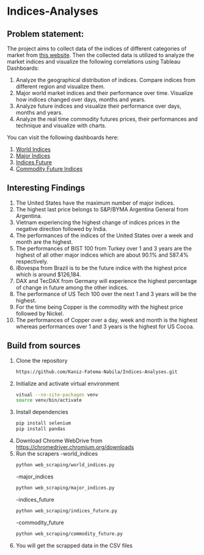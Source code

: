 # Indices-Analyses

## Problem statement:
The project aims to collect data of the indices of different categories of market from [this website](https://www.investing.com/indices/world-indices).
Then the collected data is utilized to analyze the market indices and visualize the following correlations using Tableau Dashboards:

1. Analyze the geographical distribution of indices. Compare indices from different region and visualize them.
2. Major world market indices and their performance over time. Visualize how indices changed over days, months and years.
3. Analyze future indices and visualize their performance over days, months and years.
4. Analyze the real time commodity futures prices, their performances and technique and visualize with charts.

You can visit the following dashboards here:
1. [World Indices](https://public.tableau.com/app/profile/kaniz.fatema.nabila/viz/WorldIndices_17132836521760/Dashboard1)
2. [Major Indices](https://public.tableau.com/app/profile/kaniz.fatema.nabila/viz/MajorIndices/Dashboard1)
3. [Indices Future](https://public.tableau.com/app/profile/kaniz.fatema.nabila/viz/IndicesFuture/Dashboard1)
4. [Commodity Future Indices](https://public.tableau.com/app/profile/kaniz.fatema.nabila/viz/CommodityFutureIndices/Dashboard1)

## Interesting Findings
1. The United States have the maximum number of major indices.
2. The highest last price belongs to S&P/BYMA Argentina General from Argentina.
3. Vietnam experiencing the highest change of indices prices in the negative direction followed by India.
4. The performances of the indices of the United States over a week and month are the highest.
5. The performances of BIST 100 from Turkey over 1 and 3 years are the highest of all other major indices which are about 90.1% and 587.4% respectively.
6. iBovespa from Brazil is to be the future indice with the highest price which is around $126,184.
7. DAX and TecDAX from Germany will experience the highest percentage of change in future among the other indices.
8. The performance of US Tech 100 over the next 1 and 3 years will be the highest.
9. For the time being Copper is the commodity with the highest price followed by Nickel.
10. The performances of Copper over a day, week and month is the highest whereas performances over 1 and 3 years is the highest for US Cocoa.
     
## Build from sources
1. Clone the repository
   ```bash
   https://github.com/Kaniz-Fatema-Nabila/Indices-Analyses.git
   ```
2. Initialize and activate virtual environment
   ```bash
   vitual --no-site-packages venv
   source venv/bin/activate
   ```
3. Install dependencies
   ```bash
   pip install selenium
   pip install pandas
   ```
4. Download Chrome WebDrive from https://chromedriver.chromium.org/downloads
5. Run the scrapers
   -world_indices
   ```bash
   python web_scraping/world_indices.py
   ```
   -major_indices
    ```bash
   python web_scraping/major_indices.py
   ```
     -indices_future
    ```bash
   python web_scraping/indices_future.py
   ```
     -commodity_future
    ```bash
   python web_scraping/commodity_future.py
   ```
6. You will get the scrapped data in the CSV files

      
